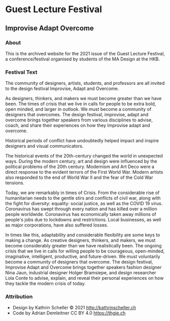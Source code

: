 # Guest Lecture Festival
## Improvise Adapt Overcome
### About
This is the archived website for the 2021 issue of the Guest Lecture Festival, a conference/festival organised by students of the MA Design at the HKB.

### Festival Text
The community of designers, artists, students, and professors are all ­invited to the design festival Improvise, Adapt and Overcome.

As designers, thinkers, and makers we must become greater than we have been. The times of crisis that we live in calls for people to be extra bold, open minded, and larger in outlook. We must become a community of designers that overcomes. The design festival, improvise, adapt and overcome brings together speakers from various disciplines to advise, coach, and share their experiences on how they Improvise adapt and overcome.

Historical periods of conflict have undoubtedly helped impact and inspire designers and visual ­communicators.

The historical events of the 20th-century changed the world in unexpected ways. During the modern century, art and design were influenced by the political problems of the 20th century. Modernism and Art Deco were a direct response to the evident terrors of the First World War. Modern artists also responded to the end of World War II and the fear of the Cold War tensions.

Today, we are remarkably in times of Crisis. From the considerable rise of humanitarian needs to the gentle stirs and conflicts of civil war, along with the fight for diversity: equality: social justice, as well as the COVID 19 virus. Coronavirus has swept through every nation and has killed over a million people worldwide. Coronavirus has economically taken away millions of people's jobs due to lockdowns and restrictions. Local businesses, as well as major corporations, have also suffered losses.

In times like this, adaptability and considerable flexibility are some keys to making a change. As ­creative designers, thinkers, and makers, we must become considerably greater than we have realistically been. The ongoing crisis that we live in calls for willing people to be courageous, open-minded, imaginative, intelligent, productive, and future-driven. We must voluntarily become a community of ­designers that overcome. The design festival, Improvise Adapt and Overcome brings together speakers fashion designer Nina Jaun, industrial designer Holger Bramsiepe, and design researcher Lola Conte to advise, explain, and reveal their personal experiences on how they tackle the modern crisis of today. 

### Attribution
- Design by Kathrin Scheller &copy; 2021 http://kathrinscheller.ch
- Code by Adrian Demleitner CC BY 4.0 https://thgie.ch